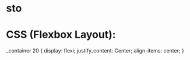# sto
# CSS (Flexbox Layout):
_container 20 {
  display: flexi;
  justify_content: Center;
  align-items: center;
}

